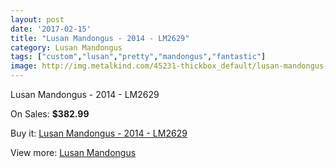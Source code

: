 ```yaml
---
layout: post
date: '2017-02-15'
title: "Lusan Mandongus - 2014 - LM2629"
category: Lusan Mandongus
tags: ["custom","lusan","pretty","mandongus","fantastic"]
image: http://img.metalkind.com/45231-thickbox_default/lusan-mandongus-2014-lm2629.jpg
---
```

Lusan Mandongus - 2014 - LM2629

On Sales: **$382.99**
<a href="https://www.metalkind.com/en/lusan-mandongus/13103-lusan-mandongus-2014-lm2629.html"><amp-img layout="responsive" width="600" height="600" src="//img.metalkind.com/45231-thickbox_default/lusan-mandongus-2014-lm2629.jpg" alt="Lusan Mandongus - 2014 - LM2629 0" /></a>

Buy it: [Lusan Mandongus - 2014 - LM2629](https://www.metalkind.com/en/lusan-mandongus/13103-lusan-mandongus-2014-lm2629.html "Lusan Mandongus - 2014 - LM2629")

View more: [Lusan Mandongus](https://www.metalkind.com/en/153-lusan-mandongus "Lusan Mandongus")